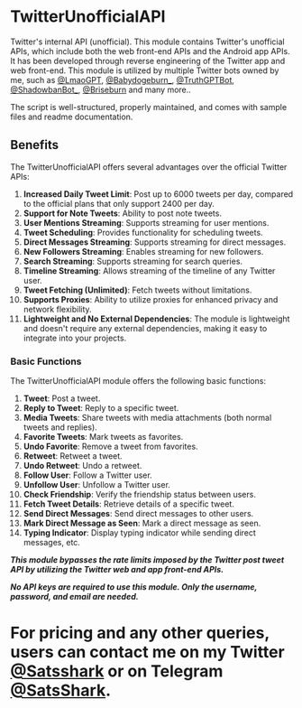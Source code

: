 # TwitterUnofficialAPI

Twitter's internal API (unofficial). This module contains Twitter's unofficial APIs, which include both the web front-end APIs and the Android app APIs. It has been developed through reverse engineering of the Twitter app and web front-end. This module is utilized by multiple Twitter bots owned by me, such as  [@LmaoGPT](https://twitter.com/LmaoGPT), 
[@Babydogeburn_](https://twitter.com/Babydogeburn_), [@TruthGPTBot](https://twitter.com/TruthGPTBot), [@ShadowbanBot_](https://twitter.com/ShadowbanBot_), [@Briseburn](https://twitter.com/briseburn) and many more..

The script is well-structured, properly maintained, and comes with sample files and readme documentation.

## Benefits

The TwitterUnofficialAPI offers several advantages over the official Twitter APIs:

1. **Increased Daily Tweet Limit**: Post up to 6000 tweets per day, compared to the official plans that only support 2400 per day.
2. **Support for Note Tweets**: Ability to post note tweets.
3. **User Mentions Streaming**: Supports streaming for user mentions.
4. **Tweet Scheduling**: Provides functionality for scheduling tweets.
5. **Direct Messages Streaming**: Supports streaming for direct messages.
6. **New Followers Streaming**: Enables streaming for new followers.
7. **Search Streaming**: Supports streaming for search queries.
8. **Timeline Streaming**: Allows streaming of the timeline of any Twitter user.
9. **Tweet Fetching (Unlimited)**: Fetch tweets without limitations.
10. **Supports Proxies**: Ability to utilize proxies for enhanced privacy and network flexibility.
11. **Lightweight and No External Dependencies**: The module is lightweight and doesn't require any external dependencies, making it easy to integrate into your projects.

### Basic Functions

The TwitterUnofficialAPI module offers the following basic functions:

1. **Tweet**: Post a tweet.
2. **Reply to Tweet**: Reply to a specific tweet.
3. **Media Tweets**: Share tweets with media attachments (both normal tweets and replies).
4. **Favorite Tweets**: Mark tweets as favorites.
5. **Undo Favorite**: Remove a tweet from favorites.
6. **Retweet**: Retweet a tweet.
7. **Undo Retweet**: Undo a retweet.
8. **Follow User**: Follow a Twitter user.
9. **Unfollow User**: Unfollow a Twitter user.
10. **Check Friendship**: Verify the friendship status between users.
11. **Fetch Tweet Details**: Retrieve details of a specific tweet.
12. **Send Direct Messages**: Send direct messages to other users.
13. **Mark Direct Message as Seen**: Mark a direct message as seen.
14. **Typing Indicator**: Display typing indicator while sending direct messages, etc.


___This module bypasses the rate limits imposed by the Twitter post tweet API by utilizing the Twitter web and app front-end APIs.___

___No API keys are required to use this module. Only the username, password, and email are needed.___

# For pricing and any other queries, users can contact me on my Twitter [@Satsshark](https://twitter.com/SatsShark) or on Telegram [@SatsShark](https://t.me/SatsShark). #







